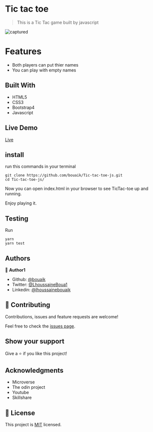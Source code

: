 # Tic tac toe

> This is a Tic Tac game built by javascript

![captured](https://user-images.githubusercontent.com/45256093/92619084-f960db00-f2b8-11ea-9f39-e4e3e2e82003.gif)



# Features
- Both players can put thier names
- You can play with empty names

## Built With

- HTML5
- CSS3
- Bootstrap4
- Javascript

## Live Demo
 [Live](https://rawcdn.githack.com/bouaik/Tic-tac-toe-js/a87b1b1b34dd20f6924d4d021341d4b32dde5347/index.html)

## install
run this commands in your terminal

```
git clone https://github.com/bouaik/Tic-tac-toe-js.git
cd Tic-tac-toe-js/
```


Now you can open index.html in your browser to see TicTac-toe up and running.

Enjoy playing it.

## Testing

Run
```
yarn
yarn test
```

## Authors

👤 **Author1**

- Github: [@bouaik](https://github.com/bouaik)
- Twitter: [@LhoussaineBoua1](https://twitter.com/LhoussaineBoua1)
- Linkedin: [@lhoussainebouaik](https://www.linkedin.com/in/lhoussainebouaik/)

## 🤝 Contributing

Contributions, issues and feature requests are welcome!

Feel free to check the [issues page](issues/).

## Show your support

Give a ⭐️ if you like this project!

## Acknowledgments
- Microverse
- The odin project
- Youtube
- Skillshare

## 📝 License

This project is [MIT](lic.url) licensed.
